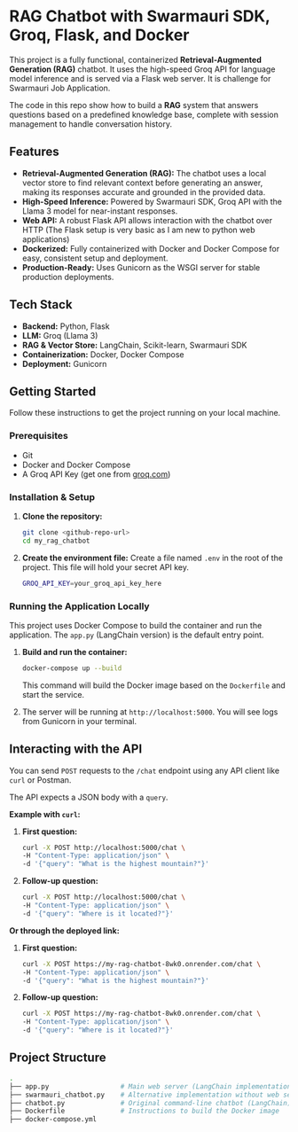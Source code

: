 # RAG Chatbot with Swarmauri SDK, Groq, Flask, and Docker

This project is a fully functional, containerized **Retrieval-Augmented Generation (RAG)** chatbot. It uses the high-speed Groq API for language model inference and is served via a Flask web server. It is challenge for Swarmauri Job Application.

The code in this repo show how to build a **RAG** system that answers questions based on a predefined knowledge base, complete with session management to handle conversation history.

## Features

- **Retrieval-Augmented Generation (RAG):** The chatbot uses a local vector store to find relevant context before generating an answer, making its responses accurate and grounded in the provided data.
- **High-Speed Inference:** Powered by Swarmauri SDK, Groq API with the Llama 3 model for near-instant responses.
- **Web API:** A robust Flask API allows interaction with the chatbot over HTTP (The Flask setup is very basic as I am new to python web applications)
- **Dockerized:** Fully containerized with Docker and Docker Compose for easy, consistent setup and deployment.
- **Production-Ready:** Uses Gunicorn as the WSGI server for stable production deployments.

## Tech Stack

- **Backend:** Python, Flask
- **LLM:** Groq (Llama 3)
- **RAG & Vector Store:** LangChain, Scikit-learn, Swarmauri SDK
- **Containerization:** Docker, Docker Compose
- **Deployment:** Gunicorn

## Getting Started

Follow these instructions to get the project running on your local machine.

### Prerequisites

- Git
- Docker and Docker Compose
- A Groq API Key (get one from [groq.com](https://groq.com/))

### Installation & Setup

1.  **Clone the repository:**

    ```bash
    git clone <github-repo-url>
    cd my_rag_chatbot
    ```

2.  **Create the environment file:**
    Create a file named `.env` in the root of the project. This file will hold your secret API key.
    ```bash
    GROQ_API_KEY=your_groq_api_key_here
    ```

### Running the Application Locally

This project uses Docker Compose to build the container and run the application. The `app.py` (LangChain version) is the default entry point.

1.  **Build and run the container:**

    ```bash
    docker-compose up --build
    ```

    This command will build the Docker image based on the `Dockerfile` and start the service.

2.  The server will be running at `http://localhost:5000`. You will see logs from Gunicorn in your terminal.

## Interacting with the API

You can send `POST` requests to the `/chat` endpoint using any API client like `curl` or Postman.

The API expects a JSON body with a `query`.

**Example with `curl`:**

1.  **First question:**

    ```bash
    curl -X POST http://localhost:5000/chat \
    -H "Content-Type: application/json" \
    -d '{"query": "What is the highest mountain?"}'
    ```

2.  **Follow-up question:**
    ```bash
    curl -X POST http://localhost:5000/chat \
    -H "Content-Type: application/json" \
    -d '{"query": "Where is it located?"}'
    ```

**Or through the deployed link:**

1.  **First question:**

    ```bash
    curl -X POST https://my-rag-chatbot-8wk0.onrender.com/chat \
    -H "Content-Type: application/json" \
    -d '{"query": "What is the highest mountain?"}'
    ```

2.  **Follow-up question:**
    ```bash
    curl -X POST https://my-rag-chatbot-8wk0.onrender.com/chat \
    -H "Content-Type: application/json" \
    -d '{"query": "Where is it located?"}'
    ```

## Project Structure

```bash
.
├── app.py                  # Main web server (LangChain implementation)
├── swarmauri_chatbot.py    # Alternative implementation without web server
├── chatbot.py              # Original command-line chatbot (LangChain)
├── Dockerfile              # Instructions to build the Docker image
├── docker-compose.yml
```
